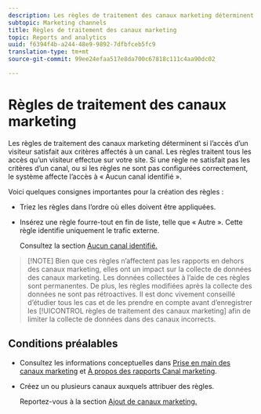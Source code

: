 ```yaml
---
description: Les règles de traitement des canaux marketing déterminent si l’accès d’un visiteur satisfait aux critères affectés à un canal. Les règles traitent tous les accès qu’un visiteur effectue sur votre site. Si une règle ne satisfait pas les critères d’un canal, ou si les règles ne sont pas configurées correctement, le système affecte l’accès à « Aucun canal identifié ».
subtopic: Marketing channels
title: Règles de traitement des canaux marketing
topic: Reports and analytics
uuid: f6394f4b-a244-48e9-9892-7dfbfceb5fc9
translation-type: tm+mt
source-git-commit: 99ee24efaa517e8da700c67818c111c4aa90dc02

---
```



# Règles de traitement des canaux marketing

Les règles de traitement des canaux marketing déterminent si l’accès d’un visiteur satisfait aux critères affectés à un canal. Les règles traitent tous les accès qu’un visiteur effectue sur votre site. Si une règle ne satisfait pas les critères d’un canal, ou si les règles ne sont pas configurées correctement, le système affecte l’accès à « Aucun canal identifié ».

Voici quelques consignes importantes pour la création des règles :

* Triez les règles dans l’ordre où elles doivent être appliquées.
*  Insérez une règle fourre-tout en fin de liste, telle que « Autre ». Cette règle identifie uniquement le trafic externe.

   Consultez la section [Aucun canal identifié.](/help/components/c-marketing-channels/c-faq.md#no-channel-identified)

> [!NOTE] Bien que ces règles n’affectent pas les rapports en dehors des canaux marketing, elles ont un impact sur la collecte de données des canaux marketing. Les données collectées à l’aide de ces règles sont permanentes. De plus, les règles modifiées après la collecte des données ne sont pas rétroactives. Il est donc vivement conseillé d’étudier tous les cas et de les prendre en compte avant d’enregistrer les [!UICONTROL règles de traitement des canaux marketing] afin de limiter la collecte de données dans des canaux incorrects.

## Conditions préalables

* Consultez les informations conceptuelles dans [Prise en main des canaux marketing](/help/components/c-marketing-channels/c-getting-started-mchannel.md) et [À propos des rapports Canal marketing](/help/components/c-marketing-channels/c-overview.md).

* Créez un ou plusieurs canaux auxquels attribuer des règles.

   Reportez-vous à la section [Ajout de canaux marketing.](/help/components/c-marketing-channels/c-channels.md)
